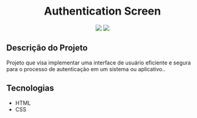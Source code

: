 
<h1 align="center"> Authentication Screen</h1>
<p align="center">
<img src="https://blogger.googleusercontent.com/img/b/R29vZ2xl/AVvXsEgvSyYim9TJZv7NxgYXOtuU4w5xs9wZ56qfMq-sKrj2iczMpNSlhScaFoOOYaur1ZW7UeAw9G15rcBXpdoAzeMmPe5t2MBbgN5wZ6Q4VS-IA9MIAgLzUYtvXLDU8DBeUeDLeUcjXD-CwgHRb9NzqKZbGLuzyJS6wNpm2m905DDFNt1AN3CFXcN3hyJkYA/s1600/001.png">
<img src="https://blogger.googleusercontent.com/img/b/R29vZ2xl/AVvXsEhRmJJgAWuWckAyZD9PkhUkmWjmCeZNNJkawN5pInapFhTUwFC3qJthvVMM0Ym1y6_B1-5fkaJrWmdotf2AUHG2Rh5WZkHWHFJY6gjTP05pqWSs_cLzBqSma1P0LlYRCMpKCFqXKxUn47xz58-Wt1rJg32fadG8nogPbbdA3cb_4JUfcU407FeQ9uYmhw/s1600/002.png">
</p>

## Descrição do Projeto
Projeto que visa implementar uma interface de usuário eficiente e segura para o processo de autenticação em um sistema ou aplicativo..

## Tecnologias
- HTML
- CSS
